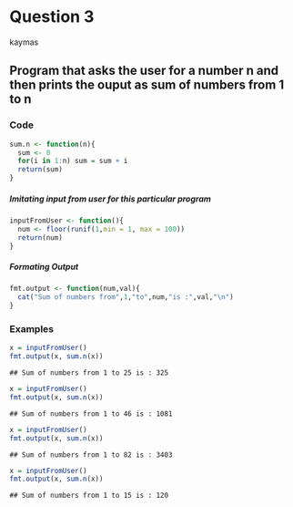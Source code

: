 Question 3
================
kaymas

Program that asks the user for a number n and then prints the ouput as sum of numbers from 1 to n
-------------------------------------------------------------------------------------------------

### Code

``` r
sum.n <- function(n){
  sum <- 0
  for(i in 1:n) sum = sum + i
  return(sum)  
}
```

##### Imitating input from user for this particular program

``` r
inputFromUser <- function(){
  num <- floor(runif(1,min = 1, max = 100))
  return(num) 
}
```

##### Formating Output

``` r
fmt.output <- function(num,val){
  cat("Sum of numbers from",1,"to",num,"is :",val,"\n")
}
```

### Examples

``` r
x = inputFromUser()
fmt.output(x, sum.n(x))
```

    ## Sum of numbers from 1 to 25 is : 325

``` r
x = inputFromUser()
fmt.output(x, sum.n(x))
```

    ## Sum of numbers from 1 to 46 is : 1081

``` r
x = inputFromUser()
fmt.output(x, sum.n(x))
```

    ## Sum of numbers from 1 to 82 is : 3403

``` r
x = inputFromUser()
fmt.output(x, sum.n(x))
```

    ## Sum of numbers from 1 to 15 is : 120

